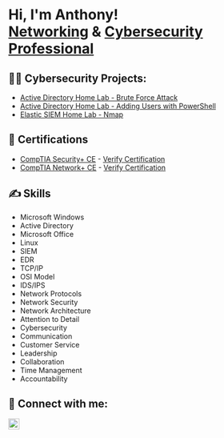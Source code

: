 <h1>Hi, I'm Anthony! <br/><a href="https://github.com/anthonybastone1">Networking</a> & <a href="https://www.linkedin.com/in/mrbastone/"> Cybersecurity Professional</a></h1>

<h2>👨‍💻 Cybersecurity Projects:</h2>

  - [Active Directory Home Lab - Brute Force Attack](https://github.com/anthonybastone1/ActiveDirectory-Advanced)
  - [Active Directory Home Lab - Adding Users with PowerShell](https://github.com/anthonybastone1/ActiveDirectory-PowerShell)
  - [Elastic SIEM Home Lab - Nmap](https://github.com/anthonybastone1/elasticsiem)

<h2>📄 Certifications</h2>

- [CompTIA Security+ CE](https://github.com/anthonybastone1/anthonybastone1/assets/172090820/f860eda5-fcba-487b-98da-f0658a8670de) - [Verify Certification](http://verify.Comptia.org)
- [CompTIA Network+ CE](https://github.com/anthonybastone1/anthonybastone1/assets/172090820/0d6d5ef3-8ae0-49b5-9a99-b37cfdd480ff) - [Verify Certification](http://verify.Comptia.org)

<h2>✍️ Skills</h2>

  - Microsoft Windows
  - Active Directory
  - Microsoft Office
  - Linux
  - SIEM
  - EDR
  - TCP/IP
  - OSI Model
  - IDS/IPS
  - Network Protocols
  - Network Security
  - Network Architecture
  - Attention to Detail
  - Cybersecurity
  - Communication
  - Customer Service
  - Leadership
  - Collaboration
  - Time Management
  - Accountability

<h2> 🤳 Connect with me:</h2>

[<img align="left" alt="AnthonyBastone | LinkedIn" width="22px" src="https://cdn.jsdelivr.net/npm/simple-icons@v3/icons/linkedin.svg" />][linkedin]

[linkedin]: https://linkedin.com/in/mrbastone

<!--
**anthonybastone1/anthonybastone1** is a ✨ _special_ ✨ repository because its `README.md` (this file) appears on your GitHub profile.

Here are some ideas to get you started:

- 🔭 I’m currently working on ...
- 🌱 I’m currently learning ...
- 👯 I’m looking to collaborate on ...
- 🤔 I’m looking for help with ...
- 💬 Ask me about ...
- 📫 How to reach me: ...
- 😄 Pronouns: ...
- ⚡ Fun fact: ...
-->
